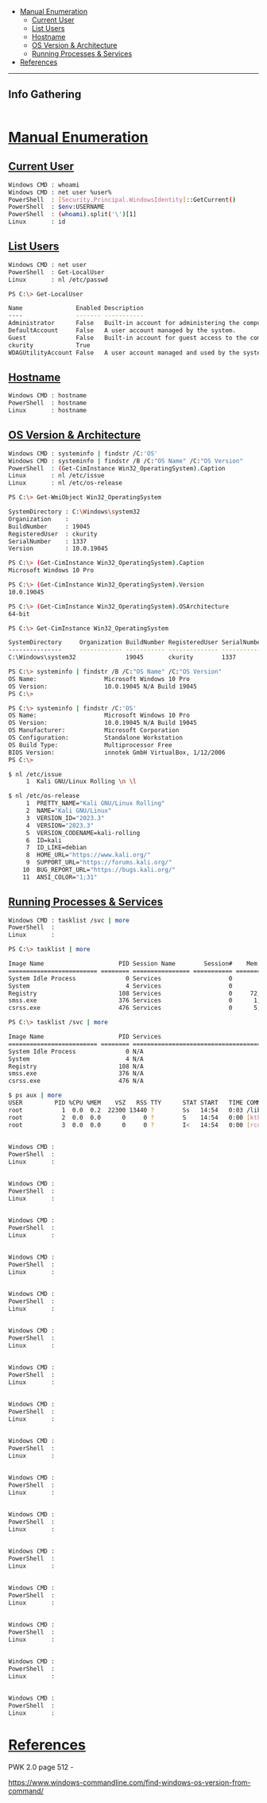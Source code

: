 - [Manual Enumeration](#manual-enumeration)
    - [Current User](#current-user)
    - [List Users](#list-users)
    - [Hostname](#hostname)
    - [OS Version & Architecture](#os-version--architecture)
    - [Running Processes & Services](#running-processes--services)
- [References](#references)

-------------------------------------------

## Info Gathering
```sh

```

# [Manual Enumeration](#manual-enumeration-1)
## [Current User](#current-user-1)
```sh
Windows CMD : whoami
Windows CMD : net user %user%
PowerShell  : [Security.Principal.WindowsIdentity]::GetCurrent()
PowerShell  : $env:USERNAME
PowerShell  : (whoami).split('\')[1]
Linux       : id
```

## [List Users](#list-users-1)
```sh
Windows CMD : net user
PowerShell  : Get-LocalUser
Linux       : nl /etc/passwd
```

```sh
PS C:\> Get-LocalUser      

Name               Enabled Description
----               ------- -----------
Administrator      False   Built-in account for administering the computer/domain
DefaultAccount     False   A user account managed by the system.
Guest              False   Built-in account for guest access to the computer/domain
ckurity            True
WDAGUtilityAccount False   A user account managed and used by the system for Windows Defender Application Guard scenarios.
```

## [Hostname](#hostname-1)
```sh
Windows CMD : hostname
PowerShell  : hostname
Linux       : hostname
```

## [OS Version & Architecture](#os-version--architecture-1)
```sh
Windows CMD : systeminfo | findstr /C:'OS'
Windows CMD : systeminfo | findstr /B /C:"OS Name" /C:"OS Version"
PowerShell  : (Get-CimInstance Win32_OperatingSystem).Caption
Linux       : nl /etc/issue
Linux       : nl /etc/os-release
```

```sh Get-WmiObject & Get-CimInstance
PS C:\> Get-WmiObject Win32_OperatingSystem

SystemDirectory : C:\Windows\system32
Organization    :
BuildNumber     : 19045
RegisteredUser  : ckurity
SerialNumber    : 1337
Version         : 10.0.19045

PS C:\> (Get-CimInstance Win32_OperatingSystem).Caption
Microsoft Windows 10 Pro

PS C:\> (Get-CimInstance Win32_OperatingSystem).Version
10.0.19045

PS C:\> (Get-CimInstance Win32_OperatingSystem).OSArchitecture
64-bit

PS C:\> Get-CimInstance Win32_OperatingSystem

SystemDirectory     Organization BuildNumber RegisteredUser SerialNumber            Version
---------------     ------------ ----------- -------------- ------------            -------   
C:\Windows\system32              19045       ckurity        1337                    10.0.19045
```

```sh systeminfo
PS C:\> systeminfo | findstr /B /C:"OS Name" /C:"OS Version"
OS Name:                   Microsoft Windows 10 Pro                           
OS Version:                10.0.19045 N/A Build 19045
PS C:\>

PS C:\> systeminfo | findstr /C:'OS'
OS Name:                   Microsoft Windows 10 Pro                           
OS Version:                10.0.19045 N/A Build 19045
OS Manufacturer:           Microsoft Corporation
OS Configuration:          Standalone Workstation
OS Build Type:             Multiprocessor Free
BIOS Version:              innotek GmbH VirtualBox, 1/12/2006
PS C:\>
```

```sh Linux
$ nl /etc/issue
     1  Kali GNU/Linux Rolling \n \l

$ nl /etc/os-release
     1  PRETTY_NAME="Kali GNU/Linux Rolling"
     2  NAME="Kali GNU/Linux"
     3  VERSION_ID="2023.3"
     4  VERSION="2023.3"
     5  VERSION_CODENAME=kali-rolling
     6  ID=kali
     7  ID_LIKE=debian
     8  HOME_URL="https://www.kali.org/"
     9  SUPPORT_URL="https://forums.kali.org/"
    10  BUG_REPORT_URL="https://bugs.kali.org/"
    11  ANSI_COLOR="1;31"
```

## [Running Processes & Services](#running-processes--services-1)
```sh
Windows CMD : tasklist /svc | more
PowerShell  : 
Linux       : 
```

```sh
PS C:\> tasklist | more     

Image Name                     PID Session Name        Session#    Mem Usage
========================= ======== ================ =========== ============
System Idle Process              0 Services                   0          8 K
System                           4 Services                   0        144 K
Registry                       108 Services                   0     72,212 K
smss.exe                       376 Services                   0      1,224 K
csrss.exe                      476 Services                   0      5,528 K

PS C:\> tasklist /svc | more

Image Name                     PID Services
========================= ======== ============================================
System Idle Process              0 N/A
System                           4 N/A
Registry                       108 N/A
smss.exe                       376 N/A
csrss.exe                      476 N/A
```

```sh
$ ps aux | more    
USER         PID %CPU %MEM    VSZ   RSS TTY      STAT START   TIME COMMAND
root           1  0.0  0.2  22300 13440 ?        Ss   14:54   0:03 /lib/systemd/systemd --system --deserialize=40 splash
root           2  0.0  0.0      0     0 ?        S    14:54   0:00 [kthreadd]
root           3  0.0  0.0      0     0 ?        I<   14:54   0:00 [rcu_gp]
```

## 
```sh
Windows CMD : 
PowerShell  : 
Linux       : 
```

## 
```sh
Windows CMD : 
PowerShell  : 
Linux       : 
```


## 
```sh
Windows CMD : 
PowerShell  : 
Linux       : 
```

## 
```sh
Windows CMD : 
PowerShell  : 
Linux       : 
```


## 
```sh
Windows CMD : 
PowerShell  : 
Linux       : 
```

## 
```sh
Windows CMD : 
PowerShell  : 
Linux       : 
```


## 
```sh
Windows CMD : 
PowerShell  : 
Linux       : 
```

## 
```sh
Windows CMD : 
PowerShell  : 
Linux       : 
```


## 
```sh
Windows CMD : 
PowerShell  : 
Linux       : 
```

## 
```sh
Windows CMD : 
PowerShell  : 
Linux       : 
```


## 
```sh
Windows CMD : 
PowerShell  : 
Linux       : 
```

## 
```sh
Windows CMD : 
PowerShell  : 
Linux       : 
```


## 
```sh
Windows CMD : 
PowerShell  : 
Linux       : 
```

## 
```sh
Windows CMD : 
PowerShell  : 
Linux       : 
```


## 
```sh
Windows CMD : 
PowerShell  : 
Linux       : 
```

## 
```sh
Windows CMD : 
PowerShell  : 
Linux       : 
```

# [References](#references-1)

PWK 2.0 page 512 - 

https://www.windows-commandline.com/find-windows-os-version-from-command/